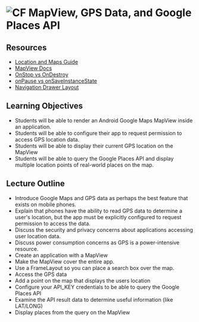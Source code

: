 # ![CF](http://i.imgur.com/7v5ASc8.png) MapView, GPS Data, and Google Places API

## Resources
* [Location and Maps Guide](https://developer.android.com/guide/topics/location/index.html)
* [MapView Docs](https://developers.google.com/android/reference/com/google/android/gms/maps/MapView)
* [OnStop vs OnDestroy](https://stackoverflow.com/questions/29355290/onstop-vs-ondestroy)
* [onPause vs onSaveInstanceState](https://stackoverflow.com/questions/5166201/onsaveinstancestate-and-onpause)
* [Navigation Drawer Layout](https://developer.android.com/training/implementing-navigation/nav-drawer#java)

## Learning Objectives
* Students will be able to render an Android Google Maps MapView inside an
  application.
* Students will be able to configure their app to request permission to access
  GPS location data.
* Students will be able to display their current GPS location on the MapView
* Students will be able to query the Google Places API and display multiple
  location points of real-world places on the map.

## Lecture Outline
* Introduce Google Maps and GPS data as perhaps the best feature that exists
  on mobile phones.
* Explain that phones have the ability to read GPS data to determine a user's
  location, but the app must be explicitly configured to request permission
  to access the data.
* Discuss the security and privacy concerns about applications accessing user
  location data.
* Discuss power consumption concerns as GPS is a power-intensive resource.
* Create an application with a MapView
* Make the MapView cover the entire app.
* Use a FrameLayout so you can place a search box over the map.
* Access the GPS data
* Add a point on the map that displays the users location
* Configure your API_KEY credentials to be able to query the Google Places API
* Examine the API result data to determine useful information (like LAT/LONG)
* Display places from the query on the MapView

